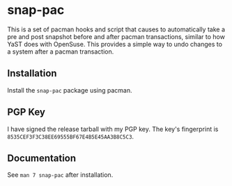 # snap-pac

This is a set of pacman hooks and script that causes to automatically take a pre
and post snapshot before and after pacman transactions, similar to how YaST does
with OpenSuse. This provides a simple way to undo changes to a system after a
pacman transaction.

## Installation

Install the `snap-pac` package using pacman.

## PGP Key

I have signed the release tarball with my PGP key. The key's fingerprint is
`8535CEF3F3C38EE69555BF67E4B5E45AA3B8C5C3`.

## Documentation

See `man 7 snap-pac` after installation.
